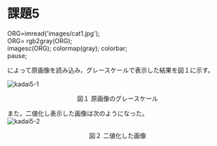# 課題5

ORG=imread('images/cat1.jpg');  
ORG= rgb2gray(ORG);  
imagesc(ORG); colormap(gray); colorbar;  
pause;  

によって原画像を読み込み，グレースケールで表示した結果を図１に示す。  

![kadai5-1](https://github.com/y-ascll/image_processing/blob/master/mdimages/kadai5-1.jpg)
<div align="center">
図１ 原画像のグレースケール  
</div> 

また，二値化し表示した画像は次のようになった。  
![kadai5-2](https://github.com/y-ascll/image_processing/blob/master/mdimages/kadai5-2.jpg)
<div align="center">
図２ 二値化した画像  
</div> 
